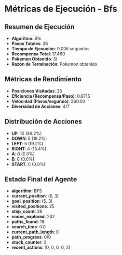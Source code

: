 # Métricas de Ejecución - Bfs

## Resumen de Ejecución
- **Algoritmo**: Bfs
- **Pasos Totales**: 26
- **Tiempo de Ejecución**: 0.006 segundos
- **Recompensa Total**: 17.460
- **Pokemon Obtenido**: Sí
- **Razón de Terminación**: Pokemon obtenido

## Métricas de Rendimiento
- **Posiciones Visitadas**: 25
- **Eficiencia (Recompensa/Paso)**: 0.6715
- **Velocidad (Pasos/segundo)**: 260.00
- **Diversidad de Acciones**: 4/7

## Distribución de Acciones
- **UP**: 12 (46.2%)
- **DOWN**: 5 (19.2%)
- **LEFT**: 5 (19.2%)
- **RIGHT**: 4 (15.4%)
- **A**: 0 (0.0%)
- **B**: 0 (0.0%)
- **START**: 0 (0.0%)

## Estado Final del Agente
- **algorithm**: BFS
- **current_position**: (6, 3)
- **goal_position**: (5, 3)
- **visited_positions**: 25
- **step_count**: 26
- **nodes_explored**: 232
- **paths_found**: 18
- **search_time**: 0.0
- **current_path_length**: 0
- **path_progress**: 0/0
- **stuck_counter**: 0
- **recent_actions**: [0, 0, 0, 0, 2]
